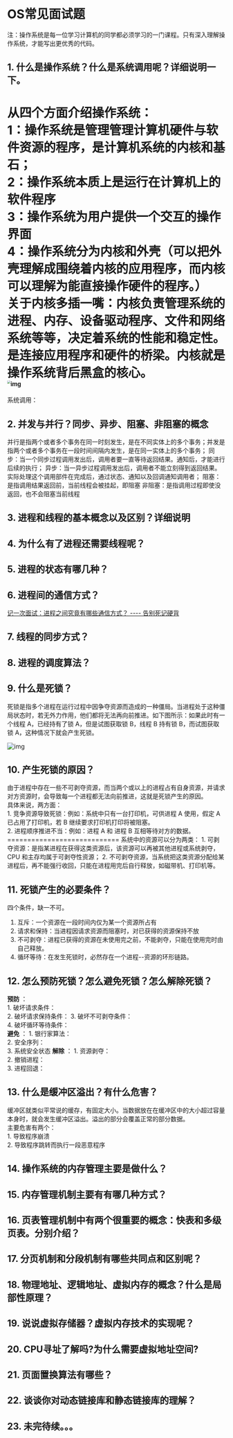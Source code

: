 # OS常见面试题

注：操作系统是每一位学习计算机的同学都必须学习的一门课程。只有深入理解操作系统，才能写出更优秀的代码。

## 1. 什么是操作系统？什么是系统调用呢？详细说明一下。
从四个方面介绍操作系统：  
    1：操作系统是管理管理计算机硬件与软件资源的程序，是计算机系统的内核和基石；  
    2：操作系统本质上是运行在计算机上的软件程序  
    3：操作系统为用户提供一个交互的操作界面  
    4：操作系统分为内核和外壳（可以把外壳理解成围绕着内核的应用程序，而内核可以理解为能直接操作硬件的程序。）  
    关于内核多插一嘴：内核负责管理系统的进程、内存、设备驱动程序、文件和网络系统等等，决定着系统的性能和稳定性。是连接应用程序和硬件的桥梁。内核就是操作系统背后黑盒的核心。  
<img src="https://mmbiz.qpic.cn/mmbiz_png/iaIdQfEric9Ty7iahxH0rviabYUsuLkTVab0xADbKV0NJ6Ccs6lGyNvPZ7Mg46AP6RCHSibzveicJeoXoibAmtR9PTuVw/640?wx_fmt=png&amp;tp=webp&amp;wxfrom=5&amp;wx_lazy=1&amp;wx_co=1" alt="img" style="zoom:48%;" />
====================  
系统调用：


## 2. 并发与并行？同步、异步、阻塞、非阻塞的概念

并行是指两个或者多个事务在同一时刻发生，是在不同实体上的多个事务；并发是指两个或者多个事务在一段时间间隔内发生，是在同一实体上的多个事务；
同步：当一个同步过程调用发出后，调用者要一直等待返回结果。通知后，才能进行后续的执行；
异步：当一异步过程调用发出后，调用者不能立刻得到返回结果。实际处理这个调用部件在完成后，通过状态、通知以及回调通知调用者；
阻塞：是指调用结果返回前，当前线程会被挂起，即阻塞
非阻塞：是指调用过程即使没返回，也不会阻塞当前线程

## 3. 进程和线程的基本概念以及区别？详细说明

## 4. 为什么有了进程还需要线程呢？

## 5. 进程的状态有哪几种？

## 6. 进程间的通信方式？
[记一次面试：进程之间究竟有哪些通信方式？ ---- 告别死记硬背](https://mp.weixin.qq.com/s/5CbYGrylSKx1JwtOiW3aOQ)

## 7. 线程的同步方式？

## 8. 进程的调度算法？

## 9. 什么是死锁？
死锁是指多个进程在运行过程中因争夺资源而造成的一种僵局。当进程处于这种僵局状态时，若无外力作用，他们都将无法再向前推进。如下图所示：如果此时有一个线程 A，已经持有了锁 A，但是试图获取锁 B，线程 B 持有锁 B，而试图获取锁 A，这种情况下就会产生死锁。

![img](https://mmbiz.qpic.cn/mmbiz_png/I47RwB1Z6MwBgUOwfFHscBdJsMMn19D6u9bvgpxHZoy78CgEbsmSEOabj3ykrxplc155fvsGicwBzDic6iawIbdBw/640?wx_fmt=png&tp=webp&wxfrom=5&wx_lazy=1&wx_co=1)

## 10. 产生死锁的原因？
由于进程中存在一些不可剥夺资源，而当两个或以上的进程占有自身资源，并请求对方资源时，会导致每一个进程都无法向前推进，这就是死锁产生的原因。  
具体来说，两方面：  
    1. 竞争资源导致死锁：例如：系统中只有一台打印机，可供进程 A 使用，假定 A 已占用了打印机，若 B 继续要求打印机打印将被阻塞。    
    2. 进程顺序推进不当：例如：进程 A 和 进程 B 互相等待对方的数据。
    ============================
    系统中的资源可以分为两类：
    1. 可剥夺资源：是指某进程在获得这类资源后，该资源可以再被其他进程或系统剥夺，CPU 和主存均属于可剥夺性资源；
    2. 不可剥夺资源，当系统把这类资源分配给某进程后，再不能强行收回，只能在进程用完后自行释放，如磁带机、打印机等。
## 11. 死锁产生的必要条件？
四个条件，缺一不可。  
1. 互斥：一个资源在一段时间内仅为某一个资源所占有  
2. 请求和保持：当进程因请求资源而阻塞时，对已获得的资源保持不放    
3. 不可剥夺：进程已获得的资源在未使用完之前，不能剥夺，只能在使用完时由自己释放。    
4. 循环等待：在发生死锁时，必然存在一个进程--资源的环形链路。  

## 12. 怎么预防死锁？怎么避免死锁？怎么解除死锁？  
**预防** ：  
    1. 破坏请求条件：  
    2. 破坏请求保持条件：
    3. 破坏不可剥夺条件：  
    4. 破坏循环等待条件：  
**避免** ： 
    1. 银行家算法：  
    2. 安全序列：  
    3. 系统安全状态
**解除** ： 
    1. 资源剥夺：  
    2. 撤销进程：  
    3. 进程回退：  
## 13. 什么是缓冲区溢出？有什么危害？
缓冲区就类似平常说的缓存，有固定大小。当数据放在在缓冲区中的大小超过容量本身时，就会发生缓冲区溢出。溢出的部分会覆盖正常的部分数据。  
主要危害有两个：   
    1. 导致程序崩溃  
    2. 导致程序跳转而执行一段恶意程序
## 14. 操作系统的内存管理主要是做什么？

## 15. 内存管理机制主要有有哪几种方式？

## 16. 页表管理机制中有两个很重要的概念：快表和多级页表。分别介绍？

## 17. 分页机制和分段机制有哪些共同点和区别呢？

## 18. 物理地址、逻辑地址、虚拟内存的概念？什么是局部性原理？

## 19. 说说虚拟存储器？虚拟内存技术的实现呢？

## 20. CPU寻址了解吗?为什么需要虚拟地址空间?

## 21. 页面置换算法有哪些？

## 22. 谈谈你对动态链接库和静态链接库的理解？

## 23. 未完待续。。。